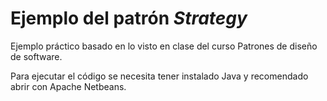 # Ejemplo del patrón *Strategy*

Ejemplo práctico basado en lo visto en clase del curso Patrones de diseño de software.

Para ejecutar el código se necesita tener instalado Java y recomendado abrir con Apache Netbeans.

